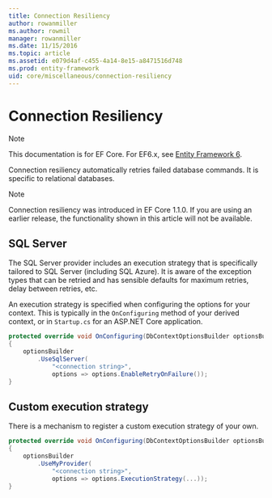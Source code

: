 ```yaml
---
title: Connection Resiliency
author: rowanmiller
ms.author: rowmil
manager: rowanmiller
ms.date: 11/15/2016
ms.topic: article
ms.assetid: e079d4af-c455-4a14-8e15-a8471516d748
ms.prod: entity-framework
uid: core/miscellaneous/connection-resiliency
---
```


# Connection Resiliency

> [!NOTE]
> This documentation is for EF Core. For EF6.x, see [Entity Framework 6](../../ef6/index.md).

Connection resiliency automatically retries failed database commands. It is specific to relational databases.

> [!NOTE]
> Connection resiliency was introduced in EF Core 1.1.0. If you are using an earlier release, the functionality shown in this article will not be available.

## SQL Server

The SQL Server provider includes an execution strategy that is specifically tailored to SQL Server (including SQL Azure). It is aware of the exception types that can be retried and has sensible defaults for maximum retries, delay between retries, etc.

An execution strategy is specified when configuring the options for your context. This is typically in the `OnConfiguring` method of your derived context, or in `Startup.cs` for an ASP.NET Core application.

```c#
protected override void OnConfiguring(DbContextOptionsBuilder optionsBuilder)
{
    optionsBuilder
        .UseSqlServer(
            "<connection string>",
            options => options.EnableRetryOnFailure());
}
```

## Custom execution strategy

There is a mechanism to register a custom execution strategy of your own.

```c#
protected override void OnConfiguring(DbContextOptionsBuilder optionsBuilder)
{
    optionsBuilder
        .UseMyProvider(
            "<connection string>",
            options => options.ExecutionStrategy(...));
}
```
